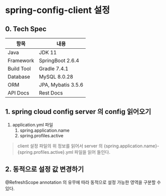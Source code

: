 # spring-config-client 설정

## 0. Tech Spec
|항목|내용|
|---|---|
|Java|JDK 11|
|Framework|SpringBoot 2.6.4|
|Build Tool|Gradle 7.4.1|
|Database|MySQL 8.0.28|
|ORM|JPA, Mybatis 3.5.6|
|API Docs|Rest Docs|

## 1. spring cloud config server 의 config 읽어오기

1. application.yml 파일
    1. spring.application.name
    2. spring.profiles.active
    
> client 설정 파일의 위 정보를 읽어서 server 의 {spring.application.name}-{spring.profiles.active}.yml 파일을 읽어 들인다.


## 2. 동적으로 설정 값 변경하기

@RefreshScope annotation 의 유무에 따라 동적으로 설정 가능한 영역을 구분할 수 있다.